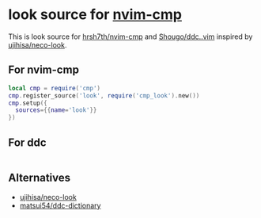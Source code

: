 # look source for [nvim-cmp](https://github.com/hrsh7th/nvim-cmp)
This is look source for [hrsh7th/nvim-cmp](https://github.com/hrsh7th/nvim-cmp) and [Shougo/ddc..vim](https://github.com/hrsh7th/nvim-cmp) inspired by [ujihisa/neco-look](https://github.com/ujihisa/neco-look).


## For nvim-cmp
```lua
local cmp = require('cmp')
cmp.register_source('look', require('cmp_look').new())
cmp.setup({
  sources={{name='look'}}
})
```

## For ddc
```vim
```

## Alternatives
* [ujihisa/neco-look](https://github.com/ujihisa/neco-look)
* [matsui54/ddc-dictionary](https://github.com/matsui54/ddc-dictionary)
